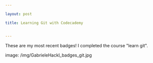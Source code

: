 ```yaml
---

layout: post

title: Learning Git with Codecademy


---
```




These are my most recent badges! I completed the course "learn git".

image: /img/GabrieleHackl_badges_git.jpg